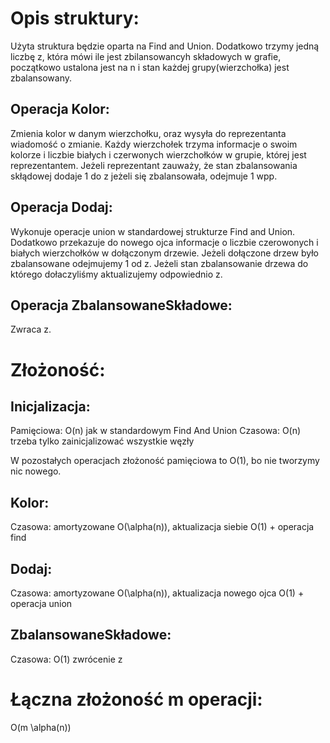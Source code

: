 # Opis struktury:

Użyta struktura będzie oparta na Find and Union. Dodatkowo trzymy jedną liczbę z, która mówi ile jest zbilansowancyh składowych w grafie, początkowo ustalona jest na n i stan każdej grupy(wierzchołka) jest zbalansowany.

## Operacja Kolor:

Zmienia kolor w danym wierzchołku, oraz wysyła do reprezentanta wiadomość o zmianie. Każdy wierzchołek trzyma informacje o swoim kolorze i liczbie białych i czerwonych wierzchołków w grupie, której jest reprezentantem.
Jeżeli reprezentant zauważy, że stan zbalansowania skłądowej dodaje 1 do z jeżeli się zbalansowała, odejmuje 1 wpp.

## Operacja Dodaj:

Wykonuje operacje union w standardowej strukturze Find and Union. Dodatkowo przekazuje do nowego ojca informacje o liczbie czerowonych i białych wierzchołków w dołączonym drzewie. Jeżeli dołączone drzew było zbalansowane odejmujemy 1 od z. Jeżeli stan zbalansowanie drzewa do którego dołaczyliśmy aktualizujemy odpowiednio z.

## Operacja ZbalansowaneSkładowe:

Zwraca z.

# Złożoność:

## Inicjalizacja:

Pamięciowa: O(n) jak w standardowym Find And Union
Czasowa: O(n) trzeba tylko zainicjalizować wszystkie węzły

W pozostałych operacjach złożoność pamięciowa to O(1), bo nie tworzymy nic nowego.

## Kolor:

Czasowa: amortyzowane O(\alpha(n)), aktualizacja siebie O(1) + operacja find

## Dodaj:

Czasowa: amortyzowane O(\alpha(n)), aktualizacja nowego ojca O(1) + operacja union

## ZbalansowaneSkładowe:

Czasowa: O(1) zwrócenie z

# Łączna złożoność m operacji:

O(m \alpha(n))
